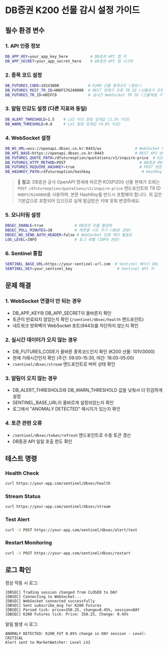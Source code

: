 # DB증권 K200 선물 감시 설정 가이드

## 필수 환경 변수

### 1. API 인증 정보
```bash
DB_APP_KEY=your_app_key_here          # DB증권 API 앱 키
DB_APP_SECRET=your_app_secret_here    # DB증권 API 앱 시크릿
```

### 2. 종목 코드 설정
```bash
DB_FUTURES_CODE=101V3000             # K200 선물 종목코드 (중요!)
DB_FUTURES_REST_TR_ID=HHDFS76240000  # REST 현재가 조회 TR ID (선물호가 조회)
DB_FUTURES_TR_ID=H0IFC0              # 실시간 WebSocket TR ID (선물체결 구독)
```

### 3. 알림 민감도 설정 (다른 지표와 동일)
```bash
DB_ALERT_THRESHOLD=1.5    # LV2 이상 알림 임계값 (1.5% 이상)
DB_WARN_THRESHOLD=0.8     # LV1 알림 임계값 (0.8% 이상)
```

### 4. WebSocket 설정
```bash
DB_WS_URL=wss://openapi.dbsec.co.kr:9443/ws               # WebSocket URL
DB_API_BASE=https://openapi.dbsec.co.kr:8443              # REST API URL
DB_FUTURES_QUOTE_PATH=/dfutureoption/quotations/v1/inquire-price  # K200 선물 현재가 조회 경로
DB_FUTURES_HTTP_METHOD=POST                                 # DB증권 REST 명세상의 HTTP 메서드
DB_FUTURES_REQUIRE_HASHKEY=true                             # POST 본문 HashKey 필수 여부
DB_HASHKEY_PATH=/dfutureoption/hashkey                       # HashKey 생성 엔드포인트
```

> 📘 **참고**: DB증권 공식 OpenAPI 명세에 따르면 KOSPI200 선물 현재가 조회는 `POST /dfutureoption/quotations/v1/inquire-price` 엔드포인트와 TR ID `HHDFS76240000`을 사용하며, 본문 HashKey를 반드시 포함해야 합니다. 위 값은 기본값으로 포함되어 있으므로 실제 발급받은 키에 맞춰 변경하세요.

### 5. 모니터링 설정
```bash
DBSEC_ENABLE=true              # DB증권 모듈 활성화
DBSEC_POLL_MINUTES=30          # 재연결 시도 주기 (30분 권장)
DBSEC_WS_SEND_AUTH_HEADER=false # WebSocket 인증 헤더 불필요
LOG_LEVEL=INFO                 # 로그 레벨 (INFO 권장)
```

### 6. Sentinel 통합
```bash
SENTINEL_BASE_URL=https://your-sentinel-url.com  # Sentinel 베이스 URL
SENTINEL_KEY=your_sentinel_key                    # Sentinel API 키
```

## 문제 해결

### 1. WebSocket 연결이 안 되는 경우
- DB_APP_KEY와 DB_APP_SECRET이 올바른지 확인
- 토큰이 만료되지 않았는지 확인 (`/sentinel/dbsec/health` 엔드포인트)
- 네트워크 방화벽이 WebSocket 포트(9443)를 차단하지 않는지 확인

### 2. 실시간 데이터가 오지 않는 경우
- DB_FUTURES_CODE가 올바른 종목코드인지 확인 (K200 선물: 101V3000)
- 현재 거래시간인지 확인 (주간: 09:00-15:30, 야간: 18:00-05:00)
- `/sentinel/dbsec/stream` 엔드포인트로 버퍼 상태 확인

### 3. 알림이 오지 않는 경우
- DB_ALERT_THRESHOLD와 DB_WARN_THRESHOLD 값을 낮춰서 더 민감하게 설정
- SENTINEL_BASE_URL이 올바르게 설정되었는지 확인
- 로그에서 "ANOMALY DETECTED" 메시지가 있는지 확인

### 4. 토큰 관련 오류
- `/sentinel/dbsec/token/refresh` 엔드포인트로 수동 토큰 갱신
- DB증권 API 일일 호출 한도 확인

## 테스트 명령

### Health Check
```bash
curl https://your-app.com/sentinel/dbsec/health
```

### Stream Status
```bash
curl https://your-app.com/sentinel/dbsec/stream
```

### Test Alert
```bash
curl -X POST https://your-app.com/sentinel/dbsec/alert/test
```

### Restart Monitoring
```bash
curl -X POST https://your-app.com/sentinel/dbsec/restart
```

## 로그 확인

정상 작동 시 로그:
```
[DBSEC] Trading session changed from CLOSED to DAY
[DBSEC] Connecting to WebSocket...
[DBSEC] WebSocket connected successfully
[DBSEC] Sent subscribe_msg for K200 Futures
[DBSEC] Parsed tick: price=350.25, change=0.45%, session=DAY
[DBSEC] K200 Futures tick: Price: 350.25, Change: 0.45%
```

알림 발생 시 로그:
```
ANOMALY DETECTED: K200_FUT 0.85% change in DAY session - Level: CRITICAL
Alert sent to MarketWatcher: Level LV2
```